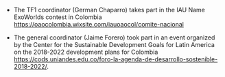 
* The TF1 coordinator (German Chaparro) takes part in the IAU Name ExoWorlds contest in Colombia https://oaocolombia.wixsite.com/iauoaocol/comite-nacional

* The general coordinator (Jaime Forero) took part in an event organized by the Center for the Sustainable Development Goals for Latin America
on the 2018-2022 development plans for Colombia https://cods.uniandes.edu.co/foro-la-agenda-de-desarrollo-sostenible-2018-2022/.
